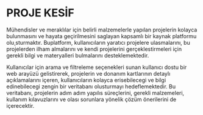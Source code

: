 # PROJE KESİF 
 Mühendisler ve meraklılar için belirli malzemelerle yapılan projelerin kolayca bulunmasını ve hayata geçirilmesini saglayan kapsamlı bir kaynak platformu olu¸sturmaktır. Buplatform, kullanıcıların yaratıcı projelere ulasmalarını, bu projelerden ilham almalarını ve
 kendi projelerini gerçeklestirmeleri için gerekli bilgi ve materyalleri bulmalarını desteklemektedir.
 
 Kullanıcılar için arama ve filtreleme seçenekleri sunan kullanıcı dostu bir web arayüzü gelistirerek, projelerin ve donanım kartlarının detaylı açıklamalarını içeren, kullanıcıların kolayca erisebilecegi ve bilgi edinebilecegi zengin bir veritabanı olusturmayı hedeflemektedir. Bu veritabanı, projelerin adım adım yapılıs süreçlerini, gerekli malzemeleri, kullanım kılavuzlarını ve olası sorunlara yönelik çözüm önerilerini de içerecektir.
